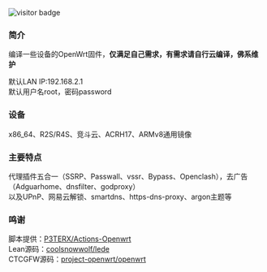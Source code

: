 ![visitor badge](https://visitor-badge.laobi.icu/badge?page_id=keyword&title=visitors)

### 简介
编译一些设备的OpenWrt固件，**仅满足自己需求，有需求请自行云编译，佛系维护**

默认LAN IP:192.168.2.1    
默认用户名root，密码password

### 设备
x86_64、R2S/R4S、竞斗云、ACRH17、ARMv8通用镜像

### 主要特点
代理插件五合一（SSRP、Passwall、vssr、Bypass、Openclash），去广告（Adguarhome、dnsfilter、godproxy）    
以及UPnP、网易云解锁、smartdns、https-dns-proxy、argon主题等 

### 鸣谢
脚本提供：[P3TERX/Actions-Openwrt](https://github.com/P3TERX/Actions-OpenWrt)    
Lean源码：[coolsnowwolf/lede](https://github.com/coolsnowwolf/lede)    
CTCGFW源码：[project-openwrt/openwrt](https://github.com/project-openwrt/openwrt)
